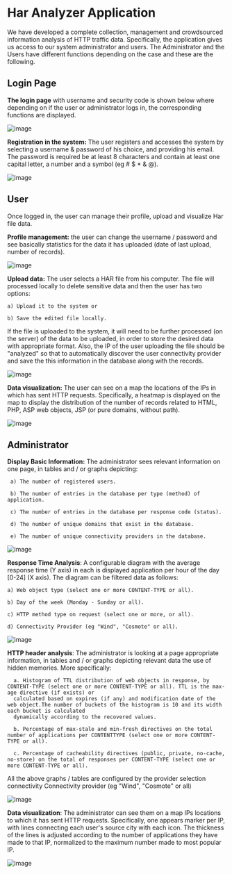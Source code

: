 # Ηar Αnalyzer Application

We have developed a complete collection, management and crowdsourced information analysis of HTTP traffic data. Specifically, the application gives us access to our system administrator and users. The Administrator and the Users have different functions depending on the case and these are the following.

## Login Page

**The login page** with username and security code is shown below where depending on if the user or administrator logs in, the corresponding functions are displayed.

![image](https://user-images.githubusercontent.com/60574307/115163506-1e6cc600-a0b2-11eb-97d0-8808ea97b478.png)


**Registration in the system:** The user registers and accesses the system by selecting a username & password of his choice, and providing his email. The password is required
be at least 8 characters and contain at least one capital letter, a number and a symbol (eg # $ * & @).

![image](https://user-images.githubusercontent.com/60574307/115163730-693b0d80-a0b3-11eb-8ee5-b4842be627bb.png)


## User

Once logged in, the user can manage their profile, upload and visualize Har file data.


**Profile management:**
the user can change the username / password and see basically statistics for the data it has uploaded (date of last upload, number of records).

![image](https://user-images.githubusercontent.com/60574307/115398099-778e4400-a1ef-11eb-9272-c3b6a8c1ac32.png)


**Upload data:**
  The user selects a HAR file from his computer. The file will processed locally to delete sensitive data and then the user has two options: 
  
    a) Upload it to the system or 

    b) Save the edited file locally.
  
  If the file is uploaded to the system, it will need to be further processed (on the server) of the data to be uploaded, in order to store the desired data with appropriate       format. Also, the IP of the user uploading the file should be "analyzed" so that to automatically discover the user connectivity provider and save the this information in the   database along with the records.

![image](https://user-images.githubusercontent.com/60574307/115398534-ec617e00-a1ef-11eb-87d9-2ebb05945f1a.png)


**Data visualization:** The user can see on a map the locations of the IPs in which has sent HTTP requests. Specifically, a heatmap is displayed on the map to display the distribution of the number of records related to HTML, PHP, ASP web objects, JSP (or pure domains, without path).

![image](https://user-images.githubusercontent.com/60574307/115399911-56c6ee00-a1f1-11eb-8101-1a3c240e8d14.png)

## Administrator

**Display Basic Information:**
 The administrator sees relevant information on one page, in tables and / or graphs depicting:

     a) The number of registered users.

     b) The number of entries in the database per type (method) of application.

     c) The number of entries in the database per response code (status).

     d) The number of unique domains that exist in the database.

     e) The number of unique connectivity providers in the database.

![image](https://user-images.githubusercontent.com/60574307/115401281-e6b96780-a1f2-11eb-80b1-8360608792b3.png)


**Response Time Analysis**:
  A configurable diagram with the average response time (Y axis) in each is displayed application per hour of the day [0-24] (X axis). The diagram can be filtered data as follows:
  
    a) Web object type (select one or more CONTENT-TYPE or all).
    
    b) Day of the week (Monday - Sunday or all).
    
    c) HTTP method type on request (select one or more, or all).
    
    d) Connectivity Provider (eg "Wind", "Cosmote" or all).
    
 ![image](https://user-images.githubusercontent.com/60574307/115402809-71e72d00-a1f4-11eb-93a5-0c08f252b904.png)


**HTTP header analysis**: The administrator is looking at a page appropriate information, in tables and / or graphs depicting relevant data the use of hidden memories. More specifically:

      a. Histogram of TTL distribution of web objects in response, by CONTENT-TYPE (select one or more CONTENT-TYPE or all). TTL is the max-age directive (if exists) or   
      calculated based on expires (if any) and modification date of the web object.The number of buckets of the histogram is 10 and its width each bucket is calculated 
      dynamically according to the recovered values.
      
      b. Percentage of max-stale and min-fresh directives on the total number of applications per CONTENTTYPE (select one or more CONTENT-TYPE or all).
      
      c. Percentage of cacheability directives (public, private, no-cache, no-store) on the total of responses per CONTENT-TYPE (select one or more CONTENT-TYPE or all).
      
All the above graphs / tables are configured by the provider selection connectivity Connectivity provider (eg "Wind", "Cosmote" or all)

![image](https://user-images.githubusercontent.com/60574307/115404337-ea022280-a1f5-11eb-9e65-493e3af50a98.png)

**Data visualization**: The administrator can see them on a map IPs locations to which it has sent HTTP requests. Specifically, one appears marker per IP, with lines connecting each user's source city with each icon. The thickness of the lines is adjusted according to the number of applications they have made to that IP, normalized to the maximum number made to most popular IP.

![image](https://user-images.githubusercontent.com/60574307/115404798-54b35e00-a1f6-11eb-9aa8-77f5a2c50826.png)


